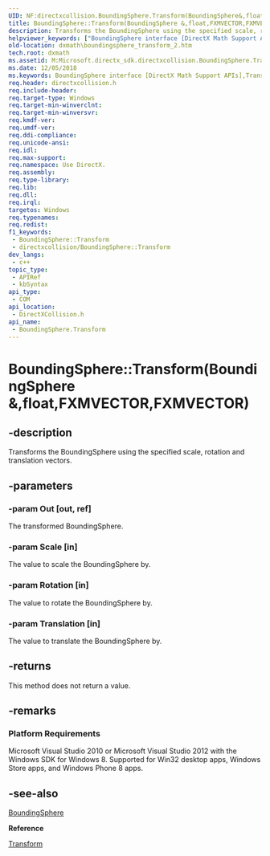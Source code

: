 ```yaml
---
UID: NF:directxcollision.BoundingSphere.Transform(BoundingSphere&,float,FXMVECTOR,FXMVECTOR)
title: BoundingSphere::Transform(BoundingSphere &,float,FXMVECTOR,FXMVECTOR)
description: Transforms the BoundingSphere using the specified scale, rotation and translation vectors.
helpviewer_keywords: ["BoundingSphere interface [DirectX Math Support APIs]","Transform method","BoundingSphere.Transform","BoundingSphere.Transform(BoundingSphere &","float","FXMVECTOR","FXMVECTOR)","BoundingSphere.Transform(BoundingSphere&","float","XMVECTOR","XMVECTOR)","BoundingSphere::Transform","BoundingSphere::Transform(BoundingSphere &","float","FXMVECTOR","FXMVECTOR)","Transform","Transform method [DirectX Math Support APIs]","Transform method [DirectX Math Support APIs]","BoundingSphere interface","dxmath.boundingsphere_transform_2"]
old-location: dxmath\boundingsphere_transform_2.htm
tech.root: dxmath
ms.assetid: M:Microsoft.directx_sdk.directxcollision.BoundingSphere.Transform(BoundingSphere@,float,XMVECTOR,XMVECTOR)
ms.date: 12/05/2018
ms.keywords: BoundingSphere interface [DirectX Math Support APIs],Transform method, BoundingSphere.Transform, BoundingSphere.Transform(BoundingSphere &,float,FXMVECTOR,FXMVECTOR), BoundingSphere.Transform(BoundingSphere&,float,XMVECTOR,XMVECTOR), BoundingSphere::Transform, BoundingSphere::Transform(BoundingSphere &,float,FXMVECTOR,FXMVECTOR), Transform, Transform method [DirectX Math Support APIs], Transform method [DirectX Math Support APIs],BoundingSphere interface, dxmath.boundingsphere_transform_2
req.header: directxcollision.h
req.include-header: 
req.target-type: Windows
req.target-min-winverclnt: 
req.target-min-winversvr: 
req.kmdf-ver: 
req.umdf-ver: 
req.ddi-compliance: 
req.unicode-ansi: 
req.idl: 
req.max-support: 
req.namespace: Use DirectX.
req.assembly: 
req.type-library: 
req.lib: 
req.dll: 
req.irql: 
targetos: Windows
req.typenames: 
req.redist: 
f1_keywords:
 - BoundingSphere::Transform
 - directxcollision/BoundingSphere::Transform
dev_langs:
 - c++
topic_type:
 - APIRef
 - kbSyntax
api_type:
 - COM
api_location:
 - DirectXCollision.h
api_name:
 - BoundingSphere.Transform
---
```


# BoundingSphere::Transform(BoundingSphere &,float,FXMVECTOR,FXMVECTOR)


## -description

Transforms the BoundingSphere using the specified scale, rotation and translation vectors.

## -parameters

### -param Out [out, ref]

The transformed BoundingSphere.

### -param Scale [in]

The value to scale the BoundingSphere by.

### -param Rotation [in]

The value to rotate the BoundingSphere by.

### -param Translation [in]

The value to translate the BoundingSphere by.

## -returns

This method does not return a value.

## -remarks

<h3><a id="Platform_Requirements"></a><a id="platform_requirements"></a><a id="PLATFORM_REQUIREMENTS"></a>Platform Requirements</h3>
Microsoft Visual Studio 2010 or Microsoft Visual Studio 2012 with the Windows SDK for Windows 8. Supported for Win32 desktop apps, Windows Store apps, and Windows Phone 8 apps.

## -see-also

[BoundingSphere](/windows/win32/api/directxcollision/ns-directxcollision-boundingsphere)



<b>Reference</b>



<a href="https://msdn.microsoft.com/545904d4-f6c4-4341-a043-70b1a4d81f1c">Transform</a>

